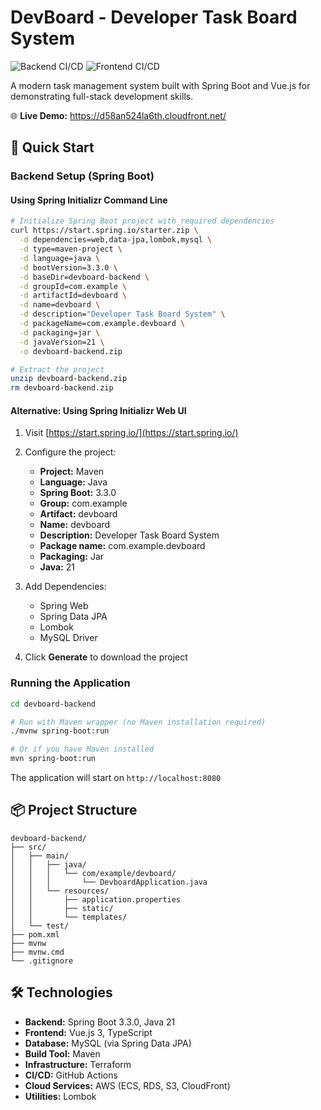 # DevBoard - Developer Task Board System

![Backend CI/CD](https://github.com/sunmingtao/devBoard/workflows/Backend%20CI%2FCD/badge.svg)
![Frontend CI/CD](https://github.com/sunmingtao/devBoard/workflows/Frontend%20CI%2FCD/badge.svg)

A modern task management system built with Spring Boot and Vue.js for demonstrating full-stack development skills.

🌐 **Live Demo:** https://d58an524la6th.cloudfront.net/

## 🚀 Quick Start

### Backend Setup (Spring Boot)

#### Using Spring Initializr Command Line

```bash
# Initialize Spring Boot project with required dependencies
curl https://start.spring.io/starter.zip \
  -d dependencies=web,data-jpa,lombok,mysql \
  -d type=maven-project \
  -d language=java \
  -d bootVersion=3.3.0 \
  -d baseDir=devboard-backend \
  -d groupId=com.example \
  -d artifactId=devboard \
  -d name=devboard \
  -d description="Developer Task Board System" \
  -d packageName=com.example.devboard \
  -d packaging=jar \
  -d javaVersion=21 \
  -o devboard-backend.zip

# Extract the project
unzip devboard-backend.zip
rm devboard-backend.zip
```

#### Alternative: Using Spring Initializr Web UI

1. Visit [https://start.spring.io/](https://start.spring.io/)
2. Configure the project:
   - **Project:** Maven
   - **Language:** Java
   - **Spring Boot:** 3.3.0
   - **Group:** com.example
   - **Artifact:** devboard
   - **Name:** devboard
   - **Description:** Developer Task Board System
   - **Package name:** com.example.devboard
   - **Packaging:** Jar
   - **Java:** 21

3. Add Dependencies:
   - Spring Web
   - Spring Data JPA
   - Lombok
   - MySQL Driver

4. Click **Generate** to download the project

### Running the Application

```bash
cd devboard-backend

# Run with Maven wrapper (no Maven installation required)
./mvnw spring-boot:run

# Or if you have Maven installed
mvn spring-boot:run
```

The application will start on `http://localhost:8080`

## 📦 Project Structure

```
devboard-backend/
├── src/
│   ├── main/
│   │   ├── java/
│   │   │   └── com/example/devboard/
│   │   │       └── DevboardApplication.java
│   │   └── resources/
│   │       ├── application.properties
│   │       ├── static/
│   │       └── templates/
│   └── test/
├── pom.xml
├── mvnw
├── mvnw.cmd
└── .gitignore
```

## 🛠️ Technologies

- **Backend:** Spring Boot 3.3.0, Java 21
- **Frontend:** Vue.js 3, TypeScript
- **Database:** MySQL (via Spring Data JPA)
- **Build Tool:** Maven
- **Infrastructure:** Terraform
- **CI/CD:** GitHub Actions
- **Cloud Services:** AWS (ECS, RDS, S3, CloudFront)
- **Utilities:** Lombok

